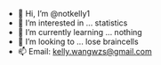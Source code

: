 - 👋 Hi, I’m @notkelly1
- 👀 I’m interested in ... statistics
- 🌱 I’m currently learning ... nothing
- 💞️ I’m looking to ... lose braincells
- 📫 Email: kelly.wangwzs@gmail.com

<!---
notkelly1/notkelly1 is a ✨ special ✨ repository because its `README.md` (this file) appears on your GitHub profile.
You can click the Preview link to take a look at your changes.
--->
